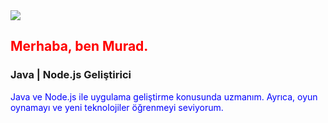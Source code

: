 
<img src="https://media.giphy.com/media/1d5U0oFBn8MPmmR5pB/giphy.gif">
<font color="red"><h2>Merhaba, ben Murad.</h2></font>
<h3>Java | Node.js Geliştirici</h3>
<font color="blue">Java ve Node.js ile uygulama geliştirme konusunda uzmanım. Ayrıca, oyun oynamayı ve yeni teknolojiler öğrenmeyi seviyorum.</font>
